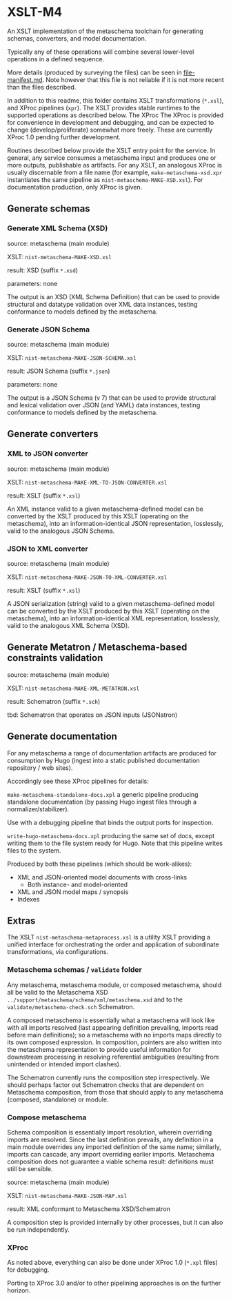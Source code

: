 # XSLT-M4

An XSLT implementation of the metaschema toolchain for generating schemas, converters, and model documentation.

Typically any of these operations will combine several lower-level operations in a defined sequence.

More details (produced by surveying the files) can be seen in [file-manifest.md](file-manifest.md). Note however that this file is not reliable if it is not more recent than the files described.

In addition to this readme, this folder contains XSLT transformations (`*.xsl`), and XProc pipelines (`xpr`). The XSLT provides stable runtimes to the supported operations as described below. The XProc  The XProc is provided for convenience in development and debugging, and can be expected to change (develop/proliferate) somewhat more freely. These are currently XProc 1.0 pending further development.

Routines described below provide the XSLT entry point for the service. In general, any service consumes a metaschema input and produces one or more outputs, publishable as artifacts. For any XSLT, an analogous XProc is usually discernable from a file name (for example, `make-metaschema-xsd.xpr` instantiates the same pipeline as `nist-metaschema-MAKE-XSD.xsl`). For documentation production, only XProc is given.

## Generate schemas

### Generate XML Schema (XSD)

source: metaschema (main module)

XSLT: `nist-metaschema-MAKE-XSD.xsl`

result: XSD (suffix `*.xsd`)

parameters: none

The output is an XSD (XML Schema Definition) that can be used to provide structural and datatype validation over XML data instances, testing conformance to models defined by the metaschema.

### Generate JSON Schema

source: metaschema (main module)

XSLT: `nist-metaschema-MAKE-JSON-SCHEMA.xsl`

result: JSON Schema (suffix `*.json`)

parameters: none

The output is a JSON Schema (v 7) that can be used to provide structural and lexical validation over JSON (and YAML) data instances, testing conformance to models defined by the metaschema.

## Generate converters

### XML to JSON converter

source: metaschema (main module)

XSLT: `nist-metaschema-MAKE-XML-TO-JSON-CONVERTER.xsl`

result: XSLT (suffix `*.xsl`)

An XML instance valid to a given metaschema-defined model can be converted by the XSLT produced by this XSLT (operating on the metaschema), into an information-identical JSON representation, losslessly, valid to the analogous JSON Schema.

### JSON to XML converter

source: metaschema (main module)

XSLT: `nist-metaschema-MAKE-JSON-TO-XML-CONVERTER.xsl`

result: XSLT (suffix `*.xsl`)

A JSON serialization (string) valid to a given metaschema-defined model can be converted by the XSLT produced by this XSLT (operating on the metaschema), into an information-identical XML representation, losslessly, valid to the analogous XML Schema (XSD).

## Generate Metatron / Metaschema-based constraints validation

source: metaschema (main module)

XSLT: `nist-metaschema-MAKE-XML-METATRON.xsl`

result: Schematron (suffix `*.sch`)

tbd: Schematron that operates on JSON inputs (JSONatron)

## Generate documentation

For any metaschema a range of documentation artifacts are produced for consumption by Hugo (ingest into a static published documentation repository / web sites).

Accordingly see these XProc pipelines for details:

`make-metaschema-standalone-docs.xpl` a generic pipeline producing standalone documentation (by passing Hugo ingest files through a normalizer/stabilizer).

Use with a debugging pipeline that binds the output ports for inspection.

`write-hugo-metaschema-docs.xpl` producing the same set of docs, except writing them to the file system ready for Hugo. Note that this pipeline writes files to the system.

Produced by both these pipelines (which should be work-alikes):
  - XML and JSON-oriented model documents with cross-links
    - Both instance- and model-oriented
  - XML and JSON model maps / synopsis
  - Indexes

## Extras

The XSLT `nist-metaschema-metaprocess.xsl` is a utility XSLT providing a unified interface for orchestrating the order and application of subordinate transformations, via configurations.

### Metaschema schemas / `validate` folder

Any metaschema, metaschema module, or composed metaschema, should all be valid to the Metaschema XSD `../support/metaschema/schema/xml/metaschema.xsd` and to the `validate/metaschema-check.sch` Schematron.

A composed metaschema is essentially what a metaschema will look like with all imports resolved (last appearing definition prevailing, imports read before main definitions); so a metaschema with no imports maps directly to its own composed expression. In composition, pointers are also written into the metaschema representation to provide useful information for downstream processing in resolving referential ambiguities (resulting from unintended or intended import clashes).

The Schematron currently runs the composition step irrespectively. We should perhaps factor out Schematron checks that are dependent on Metaschema composition, from those that should apply to any metaschema (composed, standalone) or module.

### Compose metaschema

Schema composition is essentially import resolution, wherein overriding imports are resolved. Since the last definition prevails, any definition in a main module overrides any imported definition of the same name; similarly, imports can cascade, any import overriding earlier imports. Metaschema composition does not guarantee a viable schema result: definitions must still be sensible.

source: metaschema (main module)

XSLT: `nist-metaschema-MAKE-JSON-MAP.xsl`

result: XML conformant to Metaschema XSD/Schematron

A composition step is provided internally by other processes, but it can also be run independently.

### XProc

As noted above, everything can also be done under XProc 1.0 (`*.xpl` files) for debugging.

Porting to XProc 3.0 and/or to other pipelining approaches is on the further horizon.
